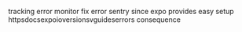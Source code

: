 tracking error monitor fix error sentry since expo provides easy setup httpsdocsexpoioversionsvguideserrors consequence